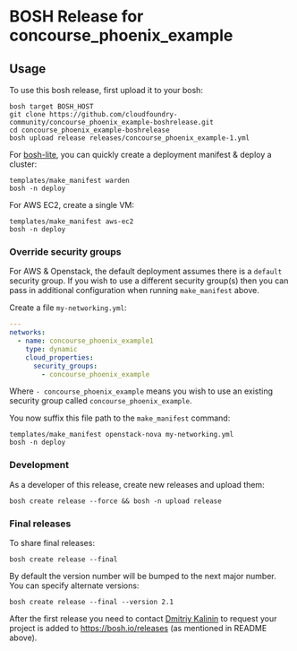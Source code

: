 # BOSH Release for concourse_phoenix_example

## Usage

To use this bosh release, first upload it to your bosh:

```
bosh target BOSH_HOST
git clone https://github.com/cloudfoundry-community/concourse_phoenix_example-boshrelease.git
cd concourse_phoenix_example-boshrelease
bosh upload release releases/concourse_phoenix_example-1.yml
```

For [bosh-lite](https://github.com/cloudfoundry/bosh-lite), you can quickly create a deployment manifest & deploy a cluster:

```
templates/make_manifest warden
bosh -n deploy
```

For AWS EC2, create a single VM:

```
templates/make_manifest aws-ec2
bosh -n deploy
```

### Override security groups

For AWS & Openstack, the default deployment assumes there is a `default` security group. If you wish to use a different security group(s) then you can pass in additional configuration when running `make_manifest` above.

Create a file `my-networking.yml`:

``` yaml
---
networks:
  - name: concourse_phoenix_example1
    type: dynamic
    cloud_properties:
      security_groups:
        - concourse_phoenix_example
```

Where `- concourse_phoenix_example` means you wish to use an existing security group called `concourse_phoenix_example`.

You now suffix this file path to the `make_manifest` command:

```
templates/make_manifest openstack-nova my-networking.yml
bosh -n deploy
```

### Development

As a developer of this release, create new releases and upload them:

```
bosh create release --force && bosh -n upload release
```

### Final releases

To share final releases:

```
bosh create release --final
```

By default the version number will be bumped to the next major number. You can specify alternate versions:


```
bosh create release --final --version 2.1
```

After the first release you need to contact [Dmitriy Kalinin](mailto://dkalinin@pivotal.io) to request your project is added to https://bosh.io/releases (as mentioned in README above).
